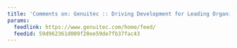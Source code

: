 ```yaml
---
title: 'Comments on: Genuitec :: Driving Development for Leading Organizations'
params:
  feedlink: https://www.genuitec.com/home/feed/
  feedid: 59d962361d009f20ee59de7fb37fac43
---
```

